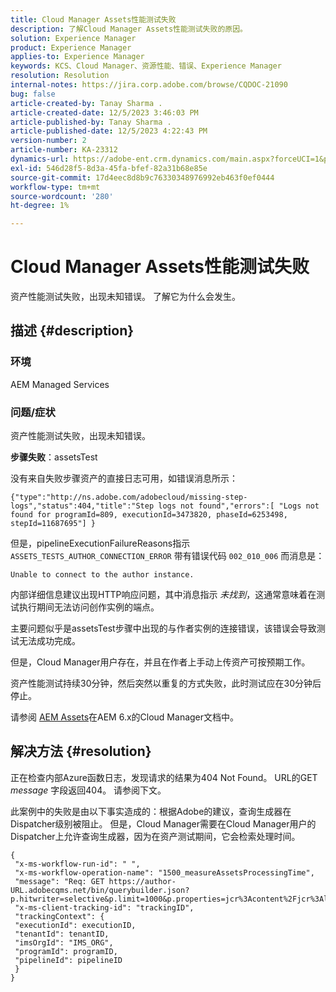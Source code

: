 ```yaml
---
title: Cloud Manager Assets性能测试失败
description: 了解Cloud Manager Assets性能测试失败的原因。
solution: Experience Manager
product: Experience Manager
applies-to: Experience Manager
keywords: KCS、Cloud Manager、资源性能、错误、Experience Manager
resolution: Resolution
internal-notes: https://jira.corp.adobe.com/browse/CQDOC-21090
bug: false
article-created-by: Tanay Sharma .
article-created-date: 12/5/2023 3:46:03 PM
article-published-by: Tanay Sharma .
article-published-date: 12/5/2023 4:22:43 PM
version-number: 2
article-number: KA-23312
dynamics-url: https://adobe-ent.crm.dynamics.com/main.aspx?forceUCI=1&pagetype=entityrecord&etn=knowledgearticle&id=ed605461-8593-ee11-be37-6045bd006b25
exl-id: 546d28f5-8d3a-45fa-bfef-82a31b68e85e
source-git-commit: 17d4eec8d8b9c76330348976992eb463f0ef0444
workflow-type: tm+mt
source-wordcount: '280'
ht-degree: 1%

---
```


# Cloud Manager Assets性能测试失败


资产性能测试失败，出现未知错误。 了解它为什么会发生。

## 描述 {#description}


### 环境

AEM Managed Services

### 问题/症状 

资产性能测试失败，出现未知错误。

<b>步骤失败</b>：assetsTest

没有来自失败步骤资产的直接日志可用，如错误消息所示：

`{"type":"http://ns.adobe.com/adobecloud/missing-step-logs","status":404,"title":"Step logs not found","errors":[ "Logs not found for programId=809, executionId=3473820, phaseId=6253498, stepId=11687695"] } `

但是，pipelineExecutionFailureReasons指示 `ASSETS_TESTS_AUTHOR_CONNECTION_ERROR` 带有错误代码 `002_010_006` 而消息是：

`Unable to connect to the author instance. `

内部详细信息建议出现HTTP响应问题，其中消息指示 *未找到*，这通常意味着在测试执行期间无法访问创作实例的端点。

主要问题似乎是assetsTest步骤中出现的与作者实例的连接错误，该错误会导致测试无法成功完成。

但是，Cloud Manager用户存在，并且在作者上手动上传资产可按预期工作。

资产性能测试持续30分钟，然后突然以重复的方式失败，此时测试应在30分钟后停止。

请参阅 [AEM Assets](https://experienceleague.adobe.com/docs/experience-manager-cloud-manager/content/using/code-quality-testing.html#aem-assets)在AEM 6.x的Cloud Manager文档中。


## 解决方法 {#resolution}


正在检查内部Azure函数日志，发现请求的结果为404 Not Found。 URL的GET *message* 字段返回404。 请参阅下文。

此案例中的失败是由以下事实造成的：根据Adobe的建议，查询生成器在Dispatcher级别被阻止。
但是，Cloud Manager需要在Cloud Manager用户的Dispatcher上允许查询生成器，因为在资产测试期间，它会检索处理时间。




```
{
 "x-ms-workflow-run-id": " ",
 "x-ms-workflow-operation-name": "1500_measureAssetsProcessingTime",
 "message": "Req: GET https://author-URL.adobecqms.net/bin/querybuilder.json?p.hitwriter=selective&p.limit=1000&p.properties=jcr%3Acontent%2Fjcr%3AlastModified+jcr%3Acreated&path=%2Fcontent%2Fdam%2Fcloudmanager&property=jcr%3Acontent%2Fdam%3AassetState&property.depth=1&property.value=processed&type=dam%3AAsset",
 "x-ms-client-tracking-id": "trackingID",
 "trackingContext": {
 "executionId": executionID,
 "tenantId": tenantID,
 "imsOrgId": "IMS_ORG",
 "programId": programID,
 "pipelineId": pipelineID
 }
}
```
